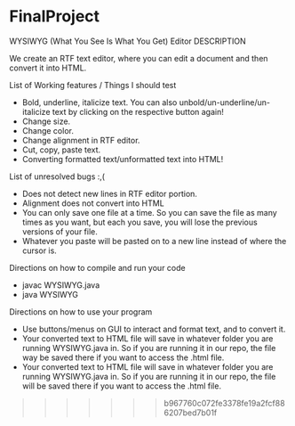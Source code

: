 # FinalProject
WYSIWYG (What You See Is What You Get) Editor
DESCRIPTION

We create an RTF text editor, where you can edit a document and then convert it into HTML.

 List of Working features / Things I should test
- Bold, underline, italicize text. You can also unbold/un-underline/un-italicize text by clicking on the respective button again!
- Change size.
- Change color.
- Change alignment in RTF editor.
- Cut, copy, paste text.
- Converting formatted text/unformatted text into HTML!

List of unresolved bugs :,(
- Does not detect new lines in RTF editor portion.
- Alignment does not convert into HTML
- You can only save one file at a time. So you can save the file as many times as you want, but each you save, you will lose the previous versions of your file.
- Whatever you paste will be pasted on to a new line instead of where the cursor is.

Directions on how to compile and run your code
- javac WYSIWYG.java
- java WYSIWYG

Directions on how to use your program
- Use buttons/menus on GUI to interact and format text, and to convert it.
- Your converted text to HTML file will save in whatever folder you are running WYSIWYG.java in. So if you are running it in our repo, the file way be saved there if you want to access the .html file.
- Your converted text to HTML file will save in whatever folder you are running WYSIWYG.java in. So if you are running it in our repo, the file will be saved there if you want to access the .html file.

>>>>>>> b967760c072fe3378fe19a2fcf886207bed7b01f
